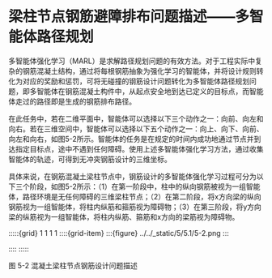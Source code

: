 # 梁柱节点钢筋避障排布问题描述——多智能体路径规划

多智能体强化学习（MARL）是求解路径规划问题的有效方法。对于工程实际中复杂的钢筋混凝土结构，通过将每根钢筋抽象为强化学习的智能体，并将设计规则转化为对应的奖励和惩罚，可将无碰撞的钢筋设计问题转化为多智能体路径规划问题，即多智能体在钢筋混凝土构件中，从起点安全地到达已定义的目标点，而智能体走过的路径即是生成的钢筋排布路径。

在此任务中，若在二维平面中，智能体可以选择以下三个动作之一：向前、向左和向右。若在三维空间中，智能体可以选择以下五个动作之一：向上、向下、向前、向左和向右，如图5-2所示。智能体的任务是在规定的时间内成功地通过节点并到达指定目标点，途中不遇到任何障碍。使用上述多智能体强化学习方法，通过收集智能体的轨迹，可得到无冲突钢筋设计的三维坐标。

具体来说，在钢筋混凝土梁柱节点中，钢筋设计的多智能体强化学习过程可分为以下三个阶段，如图5-2所示：（1）在第一阶段中，柱中的纵向钢筋被视为一组智能体，路径环境是无任何障碍的三维梁柱节点；（2）在第二阶段，将x方向梁的纵向钢筋视为一组智能体，将柱内纵筋和箍筋视为障碍物；（3）在第三阶段，将y方向梁的纵筋视为一组智能体，将柱内纵筋、箍筋和x方向的梁筋视为障碍物。

:::::{grid} 1 1 1 1
::::{grid-item}
:::{figure} ../../_static/5/5.1/5-2.png
:::

::::
:::::
<div class="show-mid">图 5-2 混凝土梁柱节点钢筋设计问题描述</div>
<br>
<br>
